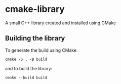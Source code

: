 # cmake-library
A small C++ library created and installed using CMake

## Building the library

To generate the build using CMake:

`cmake -S . -B build`

and to build the library:

`cmake --build build`
